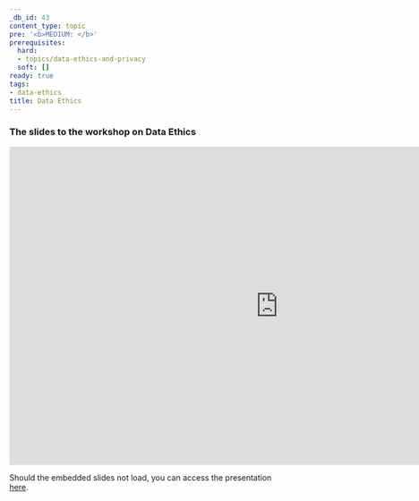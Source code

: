 ```yaml
---
_db_id: 43
content_type: topic
pre: '<b>MEDIUM: </b>'
prerequisites:
  hard:
  - topics/data-ethics-and-privacy
  soft: []
ready: true
tags:
- data-ethics
title: Data Ethics
---
```


### The slides to the workshop on Data Ethics

<iframe src="https://docs.google.com/presentation/d/e/2PACX-1vRDfP548V2pm9s3XYS3HjV5zmFoxb3gqLHCUVQI5g00VefSOD5MxgTCe-Q9htK1Cw/embed?start=false&loop=false&delayms=3000" frameborder="0" width="960" height="569" allowfullscreen="true" mozallowfullscreen="true" webkitallowfullscreen="true"></iframe>

Should the embedded slides not load, you can access the presentation [here](https://docs.google.com/presentation/d/1Y3LBQDFWDQstc07Mt5JNL-RMki8TVml3/edit).